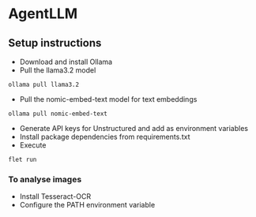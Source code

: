 # AgentLLM
## Setup instructions
- Download and install Ollama
- Pull the llama3.2 model
```console
ollama pull llama3.2
```
- Pull the nomic-embed-text model for text embeddings
```console
ollama pull nomic-embed-text
```
- Generate API keys for Unstructured and add as environment variables
- Install package dependencies from requirements.txt
- Execute
```console
flet run
```
### To analyse images
- Install Tesseract-OCR
- Configure the PATH environment variable
